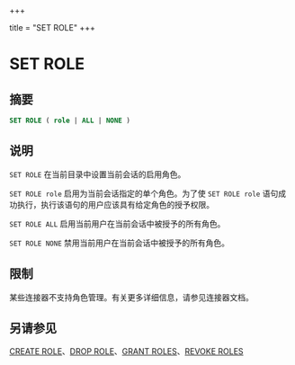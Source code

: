 +++

title = "SET ROLE"
+++

# SET ROLE

## 摘要

``` sql
SET ROLE ( role | ALL | NONE )
```

## 说明

`SET ROLE` 在当前目录中设置当前会话的启用角色。

`SET ROLE role` 启用为当前会话指定的单个角色。为了使 `SET ROLE role` 语句成功执行，执行该语句的用户应该具有给定角色的授予权限。

`SET ROLE ALL` 启用当前用户在当前会话中被授予的所有角色。

`SET ROLE NONE` 禁用当前用户在当前会话中被授予的所有角色。

## 限制

某些连接器不支持角色管理。有关更多详细信息，请参见连接器文档。

## 另请参见

[CREATE ROLE](./create-role.md)、[DROP ROLE](./drop-role.md)、[GRANT ROLES](./grant-roles.md)、[REVOKE ROLES](./revoke-roles.md)